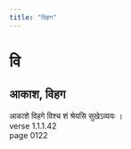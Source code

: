 ```yaml
---
title: "विहग"
---
```


# वि
## आकाश, विहग
आकाशे विहगे विश्च शं श्रेयसि सुखेऽव्ययः ।<BR>verse 1.1.1.42<BR>page 0122

